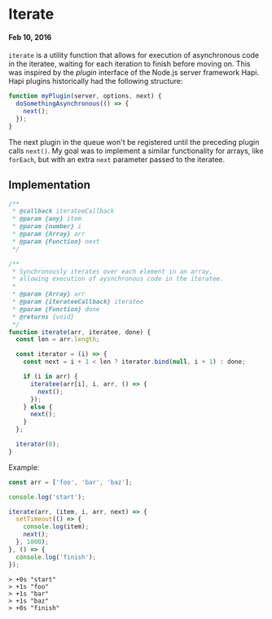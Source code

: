 # Iterate
#### Feb 10, 2016

`iterate` is a utility function that allows for execution of asynchronous code in the iteratee, waiting for each iteration to finish before moving on. This was inspired by the _plugin_ interface of the Node.js server framework Hapi. Hapi plugins historically had the following structure:

```js
function myPlugin(server, options, next) {
  doSomethingAsynchronous(() => {
    next();
  });
}
```

The next plugin in the queue won't be registered until the preceding plugin calls `next()`. My goal was to implement a similar functionality for arrays, like `forEach`, but with an extra `next` parameter passed to the iteratee.

## Implementation

```js
/**
 * @callback iterateeCallback
 * @param {any} item
 * @param {number} i
 * @param {Array} arr
 * @param {Function} next
 */

/**
 * Synchronously iterates over each element in an array,
 * allowing execution of aysnchronous code in the iteratee.
 *
 * @param {Array} arr
 * @param {iterateeCallback} iteratee
 * @param {Function} done
 * @returns {void}
 */
function iterate(arr, iteratee, done) {
  const len = arr.length;

  const iterator = (i) => {
    const next = i + 1 < len ? iterator.bind(null, i + 1) : done;

    if (i in arr) {
      iteratee(arr[i], i, arr, () => {
        next();
      });
    } else {
      next();
    }
  };

  iterator(0);
}
```

Example:

```js
const arr = ['foo', 'bar', 'baz'];

console.log('start');

iterate(arr, (item, i, arr, next) => {
  setTimeout(() => {
    console.log(item);
    next();
  }, 1000);
}, () => {
  console.log('finish');
});
```
```
> +0s "start"
> +1s "foo"
> +1s "bar"
> +1s "baz"
> +0s "finish"
```
